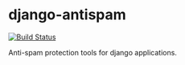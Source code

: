 # django-antispam

[![Build Status](https://travis-ci.org/mixkorshun/django-antispam.svg?branch=master)](https://travis-ci.org/mixkorshun/django-antispam)

Anti-spam protection tools for django applications.
